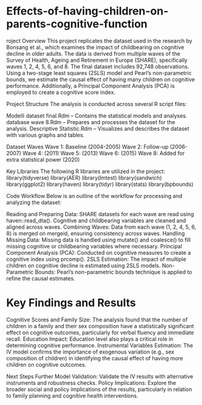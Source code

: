 # Effects-of-having-children-on-parents-cognitive-function

roject Overview
This project replicates the dataset used in the research by Bonsang et al., which examines the impact of childbearing on cognitive decline in older adults. The data is derived from multiple waves of the Survey of Health, Ageing and Retirement in Europe (SHARE), specifically waves 1, 2, 4, 5, 6, and 8. The final dataset includes 92,748 observations. Using a two-stage least squares (2SLS) model and Pearl’s non-parametric bounds, we estimate the causal effect of having many children on cognitive performance. Additionally, a Principal Component Analysis (PCA) is employed to create a cognitive score index.

Project Structure
The analysis is conducted across several R script files:

Modelli dataset final.Rdm – Contains the statistical models and analyses.
database wave 8.Rdm – Prepares and processes the dataset for the analysis.
Descriptive Statistic.Rdm – Visualizes and describes the dataset with various graphs and tables.

Dataset Waves
Wave 1: Baseline (2004-2005)
Wave 2: Follow-up (2006-2007)
Wave 4: (2011)
Wave 5: (2013)
Wave 6: (2015)
Wave 8: Added for extra statistical power (2020)

Key Libraries
The following R libraries are utilized in the project: 
library(tidyverse)
library(AER)
library(lmtest)
library(sandwich)
library(ggplot2)
library(haven)
library(tidyr)
library(stats)
library(bpbounds)

Code Workflow
Below is an outline of the workflow for processing and analyzing the dataset:

Reading and Preparing Data:
SHARE datasets for each wave are read using haven::read_dta().
Cognitive and childbearing variables are cleaned and aligned across waves.
Combining Waves:
Data from each wave (1, 2, 4, 5, 6, 8) is merged on mergeid, ensuring consistency across waves.
Handling Missing Data:
Missing data is handled using mutate() and coalesce() to fill missing cognitive or childbearing variables where necessary.
Principal Component Analysis (PCA):
Conducted on cognitive measures to create a cognitive index using prcomp().
2SLS Estimation:
The impact of multiple children on cognitive decline is estimated using 2SLS models.
Non-Parametric Bounds:
Pearl’s non-parametric bounds technique is applied to refine the causal estimates.

# Key Findings and Results
Cognitive Scores and Family Size: The analysis found that the number of children in a family and their sex composition have a statistically significant effect on cognitive outcomes, particularly for verbal fluency and immediate recall.
Education Impact: Education level also plays a critical role in determining cognitive performance.
Instrumental Variables Estimation: The IV model confirms the importance of exogenous variation (e.g., sex composition of children) in identifying the causal effect of having more children on cognitive outcomes.

Next Steps
Further Model Validation: Validate the IV results with alternative instruments and robustness checks.
Policy Implications: Explore the broader social and policy implications of the results, particularly in relation to family planning and cognitive health interventions.
